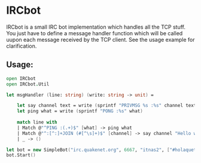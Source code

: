 IRCbot
=======

IRCbot is a small IRC bot implementation which handles all the TCP stuff. You just have to define a message handler function which will be called uupon each message received by the TCP client. See the usage example for clarification.

Usage:
------
```FSharp
open IRCbot
open IRCbot.Util

let msgHandler (line: string) (write: string -> unit) =

    let say channel text = write (sprintf "PRIVMSG %s :%s" channel text)
    let ping what = write (sprintf "PONG :%s" what)
    
    match line with
    | Match @"^PING :(.+)$" [what] -> ping what
    | Match @"^:[^:]+JOIN (#[^\s]+)$" [channel] -> say channel "Hello world!"
    | _ -> ()

let bot = new SimpleBot("irc.quakenet.org", 6667, "itnas2", ["#holaquetalsoycolosal"; "#holaquetalsoycolosal2"], msgHandler)
bot.Start()
```